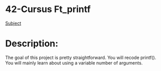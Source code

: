 # 42-Cursus Ft_printf
[Subject](https://github.com/DiogoMartins42/42-Cursus-Ft_printf/blob/main/en.subject.pdf)
 
# Description:
The goal of this project is pretty straightforward. You will recode printf(). You will mainly learn about using a variable number of arguments.
